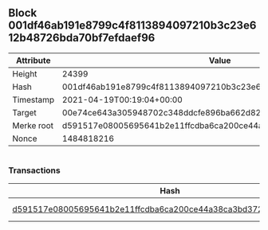 ## Block 001df46ab191e8799c4f8113894097210b3c23e612b48726bda70bf7efdaef96

Attribute | Value
--- | ---
Height | 24399
Hash | 001df46ab191e8799c4f8113894097210b3c23e612b48726bda70bf7efdaef96
Timestamp | 2021-04-19T00:19:04+00:00
Target | 00e74ce643a305948702c348ddcfe896ba662d82c1a228faf4ad12250f07334e
Merke root | d591517e08005695641b2e11ffcdba6ca200ce44a38ca3bd372ddcbb892369de
Nonce | 1484818216

```

```

### Transactions

Hash | Amount
--- | ---
[d591517e08005695641b2e11ffcdba6ca200ce44a38ca3bd372ddcbb892369de](d591517e08005695641b2e11ffcdba6ca200ce44a38ca3bd372ddcbb892369de.md) | 10.00000000 SKEPTI 
